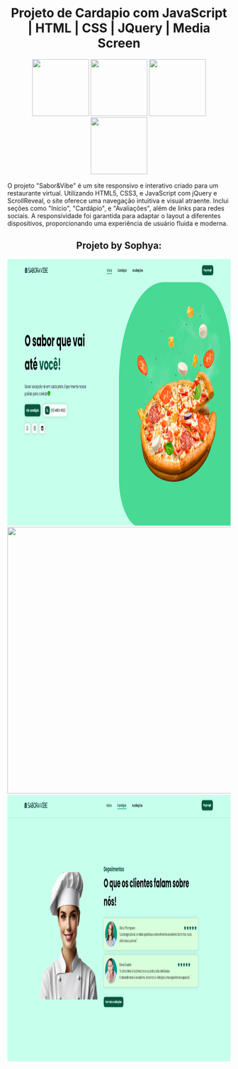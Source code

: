 <div align="center">
  <h1>Projeto de Cardapio com JavaScript | HTML | CSS | JQuery | Media Screen </h1>
</div>
<div align="center">
  <img src="https://repository-images.githubusercontent.com/584068292/2445b500-869d-498e-ae47-2a3e5820e3c5" width="128px" height="128px">
  <img src="https://cdn-icons-png.flaticon.com/512/732/732212.png" width="128px" height="128px">
  <img src="https://lh4.googleusercontent.com/proxy/B-1PQKUCbPfJqXQaFmm1Y0Verbi9yQ8cw2cta17IXFKeqPP6gJcPs0fu-ASH2q_REfsZWwTXT92Om0BbrQlwsx0hwwF5jneLUr-r1EQ" width="128px" height="128px">
  <img src="https://cdn.icon-icons.com/icons2/2415/PNG/512/jquery_original_logo_icon_146446.png" width="128px" height="128px">
 
</div>

<p>
O projeto "Sabor&Vibe" é um site responsivo e interativo criado para um restaurante virtual.
Utilizando HTML5, CSS3, e JavaScript com jQuery e ScrollReveal, o site oferece uma navegação intuitiva e visual atraente. Inclui seções como "Início", "Cardápio", e "Avaliações", além de links para redes sociais. 
A responsividade foi garantida para adaptar o layout a diferentes dispositivos, proporcionando uma experiência de usuário fluida e moderna.
</p>

<div align="center">
  <h2>Projeto by Sophya: </h2>
  <img src="https://github.com/devsophya/First-Landing-Page/blob/main/Fotos%20Projeto/Inicio.png" width="1000px" height="600px">
  <img src="https://github.com/devsophya/First-Landing-Page/blob/main/Fotos%20Projeto/Card%C3%A1pio.png" width="1000px" height="600px">
  <img src="https://github.com/devsophya/First-Landing-Page/blob/main/Fotos%20Projeto/Avalia%C3%A7%C3%B5es.png" width="1000px" height="600px">
</div>
